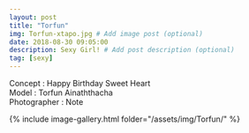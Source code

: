 ```yaml
---
layout: post
title: "Torfun"
img: Torfun-xtapo.jpg # Add image post (optional)
date: 2018-08-30 09:05:00
description: Sexy Girl! # Add post description (optional)
tag: [sexy]
---
```

Concept : Happy Birthday Sweet Heart  
Model : Torfun Ainaththacha  
Photographer : Note   

{% include image-gallery.html folder="/assets/img/Torfun/" %}
